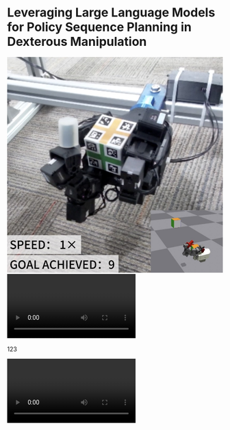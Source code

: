 # Leveraging Large Language Models for Policy Sequence Planning in Dexterous Manipulation
![](./1.jpg)
![Demo Video](./llm_compressed.mp4)

123

<video controls>
  <source src="./llm_compressed.mp4" type="video/mp4">
  您的浏览器不支持视频播放。
</video>

